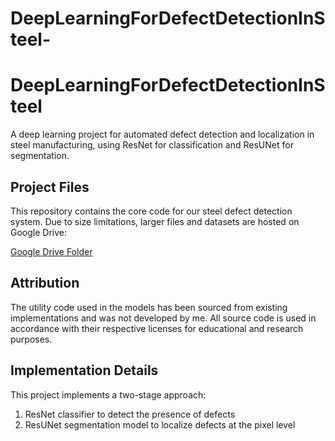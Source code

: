 # DeepLearningForDefectDetectionInSteel-
# DeepLearningForDefectDetectionInSteel

A deep learning project for automated defect detection and localization in steel manufacturing, using ResNet for classification and ResUNet for segmentation.

## Project Files

This repository contains the core code for our steel defect detection system. Due to size limitations, larger files and datasets are hosted on Google Drive:

[Google Drive Folder](https://drive.google.com/drive/u/1/folders/1jonubCevVX14OBUJMf25Fo-4NFOjDKQe)

## Attribution

The utility code used in the models has been sourced from existing implementations and was not developed by me. All source code is used in accordance with their respective licenses for educational and research purposes.

## Implementation Details

This project implements a two-stage approach:
1. ResNet classifier to detect the presence of defects
2. ResUNet segmentation model to localize defects at the pixel level
